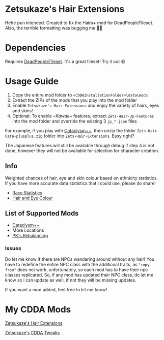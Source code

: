 # Zetsukaze's Hair Extensions
Hehe pun intended. Created to fix the Hairs+ mod for DeadPeopleTileset. Also, the terrible formatting was bugging me :man_shrugging:

# Dependencies
Requires [DeadPeopleTileset](https://github.com/SomeDeadGuy/Cata-MSX-DeadPeopleTileset). It's a great tileset! Try it out :satisfied:

# Usage Guide
1. Copy the entire mod folder to `<CDDAInstallationFolder>\data\mods`
2. Extract the ZIPs of the mods that you play into the mod folder
3. Enable `Zetsukaze's Hair Extensions` and enjoy the variety of hairs, eyes and skins!
4. Optional: To enable *\~Kawaii\~* features, extract `Zets-Hair-Jp-Features` into the mod folder and override the existing 3 `jp_*.json` files

For example, if you play with [Cataclysm++](https://github.com/Noctifer-de-Mortem/nocts_cata_mod), then unzip the folder `Zets-Hair-Cata-plusplus.zip` folder into `Zets-Hair-Extensions`. Easy right?

The Japanese features will still be available through debug if step 4 is not done, however they will not be available for selection for character creation.

## Info
Weighted chances of hair, eye and skin colour based on ethnicity statistics. If you have more accurate data statistics that I could use, please do share!
* [Race Statistics](https://statisticalatlas.com/division/New-England/Race-and-Ethnicity)
* [Hair and Eye Colour](http://www.gnxp.com/blog/2008/12/nlsy-blogging-eye-and-hair-color-of.php)


## List of Supported Mods
* [Cataclysm++](https://github.com/Noctifer-de-Mortem/nocts_cata_mod)
* More Locations
* [PK's Rebalancing](https://github.com/dissociativity/PKs_Rebalancing)

### Issues
Do let me know if there are NPCs wandering around without any hair! You have to redefine the entire NPC class with the additional traits, as `"copy-from"` does not work, unfortunately, so each mod has to have their npc classes replicated. So, if any mod has updated their NPC class, do let me know so I can update as well, if not they will be missing updates.

If you want a mod added, feel free to let me know!

# My CDDA Mods
[Zetsukaze's Hair Extensions](https://github.com/Zetsukaze/Zets-Hair-Extensions)

[Zetsukaze's CDDA Tweaks](https://github.com/Zetsukaze/Zets-CDDA-Tweaks)
